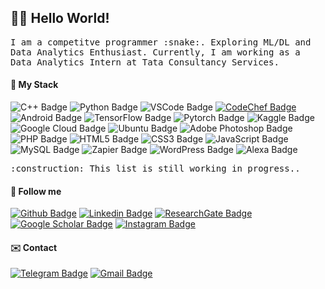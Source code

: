 ## :man_technologist: Hello World! 
<samp>
 I am a competitve programmer :snake:. Exploring ML/DL and Data Analytics Enthusiast. Currently, I am working as a Data Analytics Intern at Tata Consultancy Services.
</samp>

#### :rocket: My Stack

![C++ Badge](https://img.shields.io/badge/-C++-00599C?style=flat&logo=c%2B%2B&logoColor=white)
![Python Badge](https://img.shields.io/badge/-Python-306998?style=flat&logo=python&logoColor=white)
![VSCode Badge](https://img.shields.io/badge/-VSCode-007ACC?style=flat&logo=visual-studio-code&logoColor=white)
<a href="https://www.codechef.com/users/vasu_vg" target="_blank">![CodeChef Badge](https://img.shields.io/badge/-CodeChef-5B4638?style=flat&logo=codechef&logoColor=white)</a>
![Android Badge](https://img.shields.io/badge/-Android-3DDC84?style=flat&logo=android&logoColor=white)
![TensorFlow Badge](https://img.shields.io/badge/-TensorFlow-FF6F00?style=flat&logo=TensorFlow&logoColor=white)
![Pytorch Badge](https://img.shields.io/badge/-Pytorch-EE4C2C?style=flat&logo=Pytorch&logoColor=white)
![Kaggle Badge](https://img.shields.io/badge/-Kaggle-20BEFF?style=flat&logo=kaggle&logoColor=white)
![Google Cloud Badge](https://img.shields.io/badge/-Google%20Cloud-4285F4?style=flat&logo=Google-cloud&logoColor=white)
![Ubuntu Badge](https://img.shields.io/badge/-Ubuntu-E95420?style=flat&logo=ubuntu&logoColor=white)
![Adobe Photoshop Badge](https://img.shields.io/badge/-Photoshop-26C9FF?style=flat&logo=adobe-photoshop&logoColor=white)
![PHP Badge](https://img.shields.io/badge/-PHP-777BB4?style=flat&logo=php&logoColor=white)
![HTML5 Badge](https://img.shields.io/badge/-HTML5-E34F26?style=flat&logo=html5&logoColor=white)
![CSS3 Badge](https://img.shields.io/badge/-CSS3-1572B6?style=flat&logo=css3&logoColor=white)
![JavaScript Badge](https://img.shields.io/badge/-JavaScript-yellow?style=flat&logo=javascript&logoColor=white)
![MySQL Badge](https://img.shields.io/badge/-MySQL-4479A1?style=flat&logo=mysql&logoColor=white)
![Zapier Badge](https://img.shields.io/badge/-Zapier-FF4A00?style=flat&logo=Zapier&logoColor=white)
![WordPress Badge](https://img.shields.io/badge/-WordPress-4479A1?style=flat&logo=wordpress&logoColor=white)
![Alexa Badge](https://img.shields.io/badge/-Amazon%20Alexa-00CAFF?style=flat&logo=amazon-alexa&logoColor=white)

<samp>
 :construction: This list is still working in progress..
</samp>


#### :link: Follow me
<a href="https://github.com/vasugamdha" target="_blank">![Github Badge](https://img.shields.io/badge/-Github-000?style=flat&logo=Github&logoColor=white)</a>
<a href="https://www.linkedin.com/in/vasugamdha/" target="_blank">![Linkedin Badge](https://img.shields.io/badge/-LinkedIn-blue?style=flat&logo=Linkedin&logoColor=white)</a>
<a href="https://www.researchgate.net/profile/Vasu_Gamdha" target="_blank">![ResearchGate Badge](https://img.shields.io/badge/-ResearchGate-E4405F?style=flat&logo=ResearchGate&logoColor=white)</a>
<a href="https://scholar.google.com/citations?user=JPzj38IAAAAJ" target="_blank">![Google Scholar Badge](https://img.shields.io/badge/-Google%20Scholar-4285F4?style=flat&logo=google-scholar&logoColor=white)</a>
<a href="https://instagram.com/vasu.0_0" target="_blank">![Instagram Badge](https://img.shields.io/badge/-Instagram-E4405F?style=flat&logo=instagram&logoColor=white)</a>

#### :envelope: Contact

<a href="https://t.me/vazug" target="_blank">![Telegram Badge](https://img.shields.io/badge/-Telegram-1ca0f1?style=flat&labelColor=1ca0f1&logo=telegram&logoColor=white)</a>
<a href="mailto:vasugamdhaedu@gmail.com" target="_blank">![Gmail Badge](https://img.shields.io/badge/-Gmail-c14438?style=flat&logo=Gmail&logoColor=white)</a>
